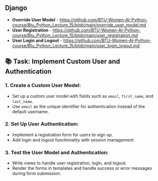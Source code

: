 ## Django 

- **Override User Model** - https://github.com/BTU-Women-AI-Python-course/Btu_Python_Lecture_15/blob/main/override_user_model.md
- **User Registration** - https://github.com/BTU-Women-AI-Python-course/Btu_Python_Lecture_15/blob/main/user_registration.md
- **User Login and Logout** - https://github.com/BTU-Women-AI-Python-course/Btu_Python_Lecture_15/blob/main/user_login_logout.md

 
## 📚 Task: Implement Custom User and Authentication

### 1. Create a Custom User Model:
- Set up a custom user model with fields such as `email`, `first_name`, and `last_name`.
- Use `email` as the unique identifier for authentication instead of the default username.

### 2. Set Up User Authentication:
- Implement a registration form for users to sign up.
- Add login and logout functionality with session management.

### 3. Test the User Model and Authentication:
- Write views to handle user registration, login, and logout.
- Render the forms in templates and handle success or error messages during form submission.
